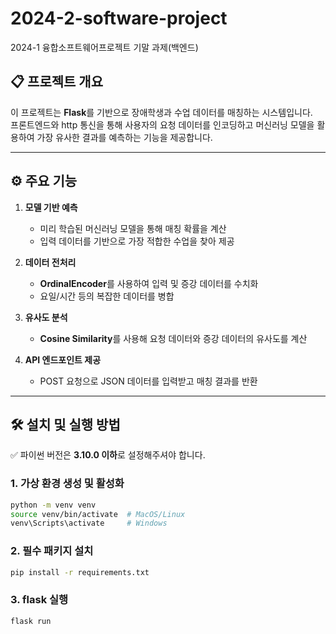 # 2024-2-software-project
2024-1 융합소프트웨어프로젝트 기말 과제(백엔드)

## 📋 프로젝트 개요

이 프로젝트는 **Flask**를 기반으로 장애학생과 수업 데이터를 매칭하는 시스템입니다.  
프론트엔드와 http 통신을 통해 사용자의 요청 데이터를 인코딩하고 머신러닝 모델을 활용하여 가장 유사한 결과를 예측하는 기능을 제공합니다.

---

## ⚙️ 주요 기능

1. **모델 기반 예측**  
   - 미리 학습된 머신러닝 모델을 통해 매칭 확률을 계산
   - 입력 데이터를 기반으로 가장 적합한 수업을 찾아 제공

2. **데이터 전처리**  
   - **OrdinalEncoder**를 사용하여 입력 및 증강 데이터를 수치화  
   - 요일/시간 등의 복잡한 데이터를 병합

3. **유사도 분석**  
   - **Cosine Similarity**를 사용해 요청 데이터와 증강 데이터의 유사도를 계산

4. **API 엔드포인트 제공**  
   - POST 요청으로 JSON 데이터를 입력받고 매칭 결과를 반환

---

## 🛠️ 설치 및 실행 방법

✅ 파이썬 버전은 **3.10.0 이하**로 설정해주셔야 합니다.

### 1. 가상 환경 생성 및 활성화

```bash
python -m venv venv
source venv/bin/activate  # MacOS/Linux
venv\Scripts\activate     # Windows
```

### 2. 필수 패키지 설치
```bash
pip install -r requirements.txt
```

### 3. flask 실행
```bash
flask run
```

